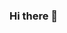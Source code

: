 ### Hi there 👋

<!--
**azkall/azkall** is a ✨ _special_ ✨ repository because its `README.md` (this file) appears on your GitHub profile.

Here are some ideas to get you started:

- 🔭 I’m currently working on ...
- 🌱 I’m currently learning ...
- 👯 I’m looking to collaborate on ...
- 🤔 I’m looking for help wisth ...
- 💬 Ask me about ...
- 📫 How to reach me: ...
- 😄 Pronouns: ...
- ⚡ Fun fact: ...
-->

